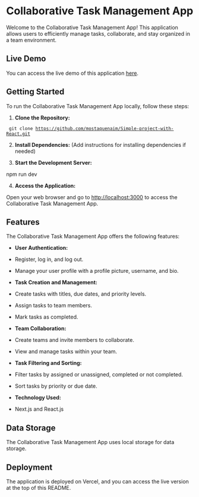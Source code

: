 # Collaborative Task Management App

Welcome to the Collaborative Task Management App! This application allows users to efficiently manage tasks, collaborate, and stay organized in a team environment.

## Live Demo

You can access the live demo of this application [here](https://simple-project-with-react.vercel.app/login).

## Getting Started

To run the Collaborative Task Management App locally, follow these steps:

1. **Clone the Repository:**

<code> git clone https://github.com/mostaquenaim/Simple-project-with-React.git </code>


2. **Install Dependencies:** (Add instructions for installing dependencies if needed)

3. **Start the Development Server:**

npm run dev

4. **Access the Application:**

Open your web browser and go to [http://localhost:3000](http://localhost:3000) to access the Collaborative Task Management App.

## Features

The Collaborative Task Management App offers the following features:

- **User Authentication:**
- Register, log in, and log out.
- Manage your user profile with a profile picture, username, and bio.

- **Task Creation and Management:**
- Create tasks with titles, due dates, and priority levels.
- Assign tasks to team members.
- Mark tasks as completed.

- **Team Collaboration:**
- Create teams and invite members to collaborate.
- View and manage tasks within your team.

- **Task Filtering and Sorting:**
- Filter tasks by assigned or unassigned, completed or not completed.
- Sort tasks by priority or due date.

- **Technology Used:**
- Next.js and React.js

## Data Storage

The Collaborative Task Management App uses local storage for data storage.

## Deployment

The application is deployed on Vercel, and you can access the live version at the top of this README.
